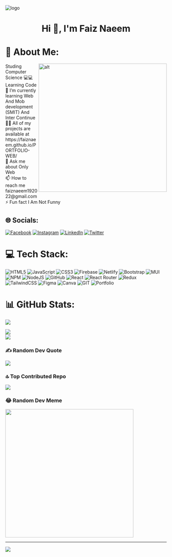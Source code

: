 ![logo](https://mir-s3-cdn-cf.behance.net/project_modules/max_1200/79731568097599.5b50bca477735.jpg)
<h1 align="center">Hi 🤗, I'm Faiz Naeem</h1>
<h1>💫 About Me:</h1>
<img align="right" width="400"  src="https://i.pinimg.com/originals/81/17/8b/81178b47a8598f0c81c4799f2cdd4057.gif" alt="alt" >
Studing Computer Science 💻💻 Learning Code <br>🌱 I’m currently learning Web And Mob development (SMIT) And Inter Continue<br>👨‍💻 All of my projects are available at https://faiznaeem.github.io/PORTFOLIO-WEB/<br>💬 Ask me about Only Web<br>📫 How to reach me faiznaeem192022@gmail.com<br>⚡ Fun fact I Am Not Funny


## 🌐 Socials:
[![Facebook](https://img.shields.io/badge/Facebook-%231877F2.svg?logo=Facebook&logoColor=white)](https://www.facebook.com/faiznaeem.0) [![Instagram](https://img.shields.io/badge/Instagram-%23E4405F.svg?logo=Instagram&logoColor=white)](https://instagram.com/https://www.instagram.com/call_faiz_naeem/) [![LinkedIn](https://img.shields.io/badge/LinkedIn-%230077B5.svg?logo=linkedin&logoColor=white)](https://www.linkedin.com/in/faiz-naeem-3bb668249) [![Twitter](https://img.shields.io/badge/Twitter-%231DA1F2.svg?logo=Twitter&logoColor=white)](https://twitter.com/faiznaeem6) 

# 💻 Tech Stack:
![HTML5](https://img.shields.io/badge/html5-%23E34F26.svg?style=for-the-badge&logo=html5&logoColor=white) ![JavaScript](https://img.shields.io/badge/javascript-%23323330.svg?style=for-the-badge&logo=javascript&logoColor=%23F7DF1E) ![CSS3](https://img.shields.io/badge/css3-%231572B6.svg?style=for-the-badge&logo=css3&logoColor=white) ![Firebase](https://img.shields.io/badge/firebase-%23039BE5.svg?style=for-the-badge&logo=firebase) ![Netlify](https://img.shields.io/badge/netlify-%23000000.svg?style=for-the-badge&logo=netlify&logoColor=#00C7B7) ![Bootstrap](https://img.shields.io/badge/bootstrap-%23563D7C.svg?style=for-the-badge&logo=bootstrap&logoColor=white) ![MUI](https://img.shields.io/badge/MUI-%230081CB.svg?style=for-the-badge&logo=material-ui&logoColor=white) ![NPM](https://img.shields.io/badge/NPM-%23000000.svg?style=for-the-badge&logo=npm&logoColor=white) ![NodeJS](https://img.shields.io/badge/node.js-6DA55F?style=for-the-badge&logo=node.js&logoColor=white) ![GitHub](https://img.shields.io/badge/GitHub-%23121011.svg?style=for-the-badge&logo=github&logoColor=white) ![React](https://img.shields.io/badge/react-%2320232a.svg?style=for-the-badge&logo=react&logoColor=%2361DAFB) ![React Router](https://img.shields.io/badge/React_Router-CA4245?style=for-the-badge&logo=react-router&logoColor=white) ![Redux](https://img.shields.io/badge/redux-%23593d88.svg?style=for-the-badge&logo=redux&logoColor=white) ![TailwindCSS](https://img.shields.io/badge/tailwindcss-%2338B2AC.svg?style=for-the-badge&logo=tailwind-css&logoColor=white) 	![Figma](https://img.shields.io/badge/figma-%23F24E1E.svg?style=for-the-badge&logo=figma&logoColor=white) ![Canva](https://img.shields.io/badge/Canva-%2300C4CC.svg?style=for-the-badge&logo=Canva&logoColor=white) ![GIT](https://img.shields.io/badge/Git-fc6d26?style=for-the-badge&logo=git&logoColor=white) ![Portfolio](https://img.shields.io/badge/Portfolio-%23000000.svg?style=for-the-badge&logo=firefox&logoColor=#FF7139)
# 📊 GitHub Stats:
![](https://github-readme-stats.vercel.app/api?username=FaizNaeem&theme=radical&hide_border=false&include_all_commits=false&count_private=false)<br/>

![](https://github-readme-streak-stats.herokuapp.com/?user=FaizNaeem&theme=radical&hide_border=false)<br/>
![](https://github-readme-stats.vercel.app/api/top-langs/?username=FaizNaeem&theme=radical&hide_border=false&include_all_commits=false&count_private=false&layout=compact)

### ✍️ Random Dev Quote
![](https://quotes-github-readme.vercel.app/api?type=horizontal&theme=radical)

### 🔝 Top Contributed Repo
![](https://github-contributor-stats.vercel.app/api?username=FaizNaeem&limit=5&theme=dark&combine_all_yearly_contributions=true)

### 😂 Random Dev Meme
<img src='https://randommeme-five.vercel.app/' style="height: 400px;"/>

---
[![](https://visitcount.itsvg.in/api?id=FaizNaeem&icon=2&color=0)](https://visitcount.itsvg.in)

<!-- Proudly created with GPRM ( https://gprm.itsvg.in ) -->
